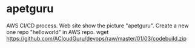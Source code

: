 # apetguru
AWS CI/CD process.
Web site show the picture "apetguru".
Create a new one repo "helloworld" in AWS repo.
wget https://github.com/ACloudGuru/devops/raw/master/01/03/codebuild.zip
